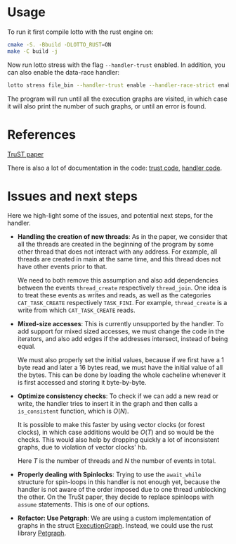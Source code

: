 # Usage

To run it first compile lotto with the rust engine on:
```sh
cmake -S. -Bbuild -DLOTTO_RUST=ON
make -C build -j
```

Now run lotto stress with the flag `--handler-trust` enabled. In addition, you can also enable the data-race handler:

```sh
lotto stress file_bin --handler-trust enable --handler-race-strict enable
```

The program will run until all the execution graphs are visited, in which case it will also print the number of such graphs, or until an error is found.

# References

[TruST paper](https://plv.mpi-sws.org/genmc/popl2022-trust-full.pdf)

There is also a lot of documentation in the code: [trust code](/src/engine/rust/trust/src/lib.rs), [handler code](/src/engine/rust/handlers/trust/src/lib.rs).


# Issues and next steps

Here we high-light some of the issues, and potential next steps, for the handler.

- **Handling the creation of new threads**:
    As in the paper, we consider that all the threads are created in the beginning of the program by some other thread that does not interact with any address. For example, all threads are created in main at the same time, and this thread does not have other events prior to that.

    We need to both remove this assumption and also add dependencies between the events `thread_create` respectively `thread_join`. One idea is to treat these events as writes and reads, as well as the categories `CAT_TASK_CREATE` respectively `TASK_FINI`. For example, `thread_create` is a write from which `CAT_TASK_CREATE` reads.
- **Mixed-size accesses**:
    This is currently unsupported by the handler. To add support for mixed sized accesses, we must change the code in the iterators, and also add edges if the addresses intersect, instead of being equal.

    We must also properly set the initial values, because if we first have a 1 byte read and later a 16 bytes read, we must have the initial value of all the bytes. This can be done by loading the whole cacheline whenever it is first accessed and storing it byte-by-byte.
- **Optimize consistency checks**:
    To check if we can add a new read or write, the handler tries to insert it in the graph and then calls a `is_consistent` function, which is $O(N)$.

    It is possible to make this faster by using vector clocks (or forest clocks), in which case additions would be $O(T)$ and so would be the checks. This would also help by dropping quickly a lot of inconsistent graphs, due to violation of vector clocks' hb.

    Here $T$ is the number of threads and $N$ the number of events in total.
- **Properly dealing with Spinlocks**:
    Trying to use the `await_while` structure for spin-loops in this handler is not enough yet, because the handler is not aware of the order imposed due to one thread unblocking the other. On the TruSt paper, they decide to replace spinloops with `assume` statements. This is one of our options.
- **Refactor: Use Petgraph**:
    We are using a custom implementation of graphs in the struct [ExecutionGraph](/src/engine/rust/graph_util/execution_graph/src/lib.rs). Instead, we could use the rust library [Petgraph](https://docs.rs/petgraph/latest/petgraph/).
